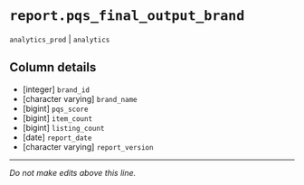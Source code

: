 # `report.pqs_final_output_brand`
`analytics_prod` | `analytics`

## Column details
* [integer]   `brand_id`
* [character varying] `brand_name`
* [bigint]    `pqs_score`
* [bigint]    `item_count`
* [bigint]    `listing_count`
* [date]      `report_date`
* [character varying] `report_version`

-------------------------------------------------------------------------------
*Do not make edits above this line.*
